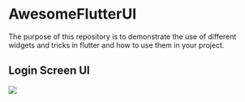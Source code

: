 # AwesomeFlutterUI

The purpose of this repository is to demonstrate the use of different widgets and tricks in flutter and how to use them in your project.

## Login Screen UI

![](https://imgur.com/Lvz6Hqf.jpg)

